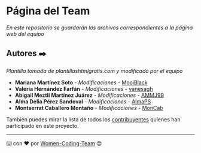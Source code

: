 # Página del Team

_En este repositorio se guardarán los archivos correspondientes a la página web del equipo_

## Autores ✒️

_Plantilla tomada de plantillashtmlgratis.com y modificado por el equipo_

* **Mariana Martínez Soto** - *Modificaciones* - [MooiBlack](https://github.com/MooiBlack)
* **Valeria Hernández Farfán** - *Modificaciones* - [vanesagh](https://github.com/vanesagh)
* **Abigail Meztli Martínez Juárez** - *Modificaciones* - [AMMJ99](https://github.com/AMMJ99)
* **Alma Delia Pérez Sandoval** - *Modificaciones* - [AlmaPS](https://github.com/AlmaPS)
* **Montserrat Caballero Montaño** - *Modificaciones* - [MonCab](https://github.com/MonCab)

También puedes mirar la lista de todos los [contribuyentes](https://github.com/Women-Coding-Team/PaginaWeb/graphs/contributors) quíenes han participado en este proyecto. 

---
⌨️ con ❤️ por [Women-Coding-Team](https://github.com/Women-Coding-Team) 😊

<!-- Emojis : https://emojipedia.org/unicode-5.2/ -->